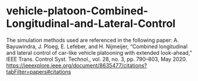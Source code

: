 # vehicle-platoon-Combined-Longitudinal-and-Lateral-Control
The simulation methods used are referenced in the following paper:
A. Bayuwindra, J. Ploeg, E. Lefeber, and H. Nijmeijer, “Combined
longitudinal and lateral control of car-like vehicle platooning with
extended look-ahead,” IEEE Trans. Control Syst. Technol., vol. 28, no. 3,
pp. 790–803, May 2020.
https://ieeexplore.ieee.org/document/8635477/citations?tabFilter=papers#citations
